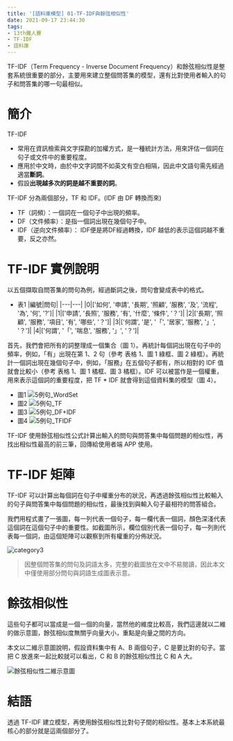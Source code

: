 ```yaml
---
title: '[語料庫模型] 01-TF-IDF與餘弦相似性'
date: 2021-09-17 23:44:30
tags:
- 13th鐵人賽
- TF-IDF
- 語料庫
---
```


TF-IDF（Term Frequency - Inverse Document Frequency）和餘弦相似性是整套系統很重要的部分，主要用來建立整個問答集的模型，還有比對使用者輸入的句子和問答集的哪一句最相似。

<!-- more -->

# 簡介
TF-IDF
- 常用在資訊檢索與文字探勘的加權方式，是一種統計方法，用來評估一個詞在句子或文件中的重要程度。
- 應用於中文時，由於中文字詞間不如英文有空白相隔，因此中文語句需先經過適當**斷詞**。
- 假設**出現越多次的詞是越不重要的詞**。

TF-IDF 分為兩個部分，TF 和 IDF。(IDF 由 DF 轉換而來)
- TF（詞頻）：一個詞在一個句子中出現的頻率。
- DF（文件頻率）：是指一個詞出現在幾個句子中。
- IDF（逆向文件頻率）： IDF便是將DF經過轉換，IDF 越低的表示這個詞越不重要，反之亦然。

# TF-IDF 實例說明
以五個擷取自問答集的問句為例，經過斷詞之後，問句會變成表中的格式。

- 表1
|編號|問句|
|---|---| 
|0|['如何', '申請', '長期', '照顧', '服務', '及', '流程', '為', '何', '?']|
|1|['申請', '長照', '服務', '有', '什麼', '條件', '？']|
|2|['長期', '照顧', '服務', '項目', '有', '哪些', '？']|
|3|['何謂', '是', '「', '居家', '服務', '」', '？']|
|4|['何謂', '「', '喘息', '服務', '」', '？']|

首先，我們會把所有的詞整理成一個集合（圖 1）。再統計每個詞出現在句子中的頻率，例如，「有」出現在第 1、2 句（參考 表格 1、圖 1 綠框、圖 2 綠框）。再統計一個詞出現在幾個句子中，例如，「服務」在五個句子都有，所以相對的 IDF 值就會比較小（參考 表格 1、圖 1 橘框、圖 3 橘框）。IDF 可以被當作是一個權重，用來表示這個詞的重要程度，把 TF * IDF 就會得到這個資料集的模型（圖 4）。

- 圖1
    ![5例句_WordSet](5例句_WordSet.png)
- 圖2
    ![5例句_TF](5例句_TF.png)
- 圖3
    ![5例句_DF+IDF](5例句_DF+IDF.png)
- 圖4
    ![5例句_TFIDF](5例句_TFIDF.png)

TF-IDF 使用餘弦相似性公式計算出輸入的問句與問答集中每個問題的相似性，再找出相似性最高的前三筆，回傳給使用者端 APP 使用。

# TF-IDF 矩陣
TF-IDF 可以計算出每個詞在句子中權重分布的狀況，再透過餘弦相似性比較輸入的句子與問答集中每個問題的相似性，最後找到與輸入句子最相符的問答組合。

我們用程式畫了一張圖，每一列代表一個句子，每一欄代表一個詞，顏色深淺代表這個詞在這個句子中的重要性。如截圖所示，欄位個別代表一個句子，每一列則代表每一個詞，由這個矩陣可以觀察到所有權重的分佈狀況。

![category3](category3.png)

> 因整個問答集的問句及詞語太多，完整的截圖放在文中不易閱讀，因此本文中僅使用部分問句與詞語生成圖表示意。

# 餘弦相似性
這些句子都可以當成是一個一個的向量，當然他的維度比較高，我們這邊就以二維的做示意圖，餘弦相似度無關乎向量大小，重點是向量之間的方向。

本文以二維示意圖說明，假設資料集中有 A、B 兩個句子，C 是要比對的句子。當把 C 放進來一起比較就可以看出，C 和 B 的餘弦相似性比 C 和 A 大。

![餘弦相似性二維示意圖](餘弦相似性二維示意圖.png)

# 結語
透過 TF-IDF 建立模型，再使用餘弦相似性比對句子間的相似性。基本上本系統最核心的部分就是這兩個部分了。
